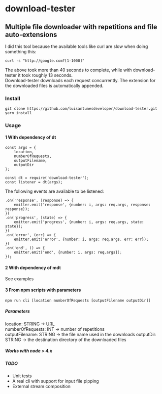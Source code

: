 # download-tester
## Multiple file downloader with repetitions and file auto-extensions
I did this tool because the available tools like curl are slow when doing something this:  
```
curl -s "http://google.com?[1-1000]"
```  
The above took more than 40 seconds to complete, while with download-tester it took roughly 13 seconds.  
Download-tester downloads each request concurrently. The extension for the downloaded files is automatically appended.

### Install
```
git clone https://github.com/luisantunesdeveloper/download-tester.git
yarn install
```

### Usage

#### 1 With dependency of dt
```
const args = {
	location,
	numberOfRequests,
	outputFilename,
	outputDir
};

const dt = require('download-tester');  
const listener = dt(args);
```

The following events are available to be listened:  

```
.on('response', (response) => {
    emitter.emit('response', {number: i, args: req.args, response: response});
})
.on('progress', (state) => {
    emitter.emit('progress', {number: i, args: req.args, state: state});
})
.on('error', (err) => {
    emitter.emit('error', {number: i, args: req.args, err: err});
})
.on('end', () => {
    emitter.emit('end', {number: i, args: req.args});
});
```
#### 2 With dependency of mdt  
See examples

#### 3 From npm scripts with parameters
```
npm run cli [location numberOfRequests [outputFilename outputDir]]
```
##### Parameters
location: STRING -> [URL](https://en.wikipedia.org/wiki/Uniform_Resource_Locator)  
numberOfRequests: INT -> number of repetitions  
outputFilename: STRING -> the file name used in the downloads 
outputDir: STRING -> the destination directory of the downloaded files


##### Works with node > 4.x

##### TODO 
- Unit tests
- A real cli with support for input file pipping 
- External stream composition
